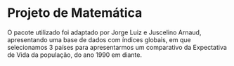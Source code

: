 # Projeto de Matemática

O pacote utilizado foi adaptado por Jorge Luiz e Juscelino Arnaud, apresentando uma base de dados com índices globais, em que selecionamos 3 países para apresentarmos um comparativo da Expectativa de Vida da população, do ano 1990 em diante.
